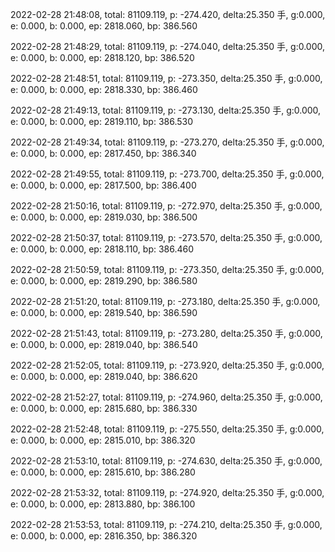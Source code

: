 2022-02-28 21:48:08, total: 81109.119, p: -274.420, delta:25.350 手, g:0.000, e: 0.000, b: 0.000, ep: 2818.060, bp: 386.560

2022-02-28 21:48:29, total: 81109.119, p: -274.040, delta:25.350 手, g:0.000, e: 0.000, b: 0.000, ep: 2818.120, bp: 386.520

2022-02-28 21:48:51, total: 81109.119, p: -273.350, delta:25.350 手, g:0.000, e: 0.000, b: 0.000, ep: 2818.330, bp: 386.460

2022-02-28 21:49:13, total: 81109.119, p: -273.130, delta:25.350 手, g:0.000, e: 0.000, b: 0.000, ep: 2819.110, bp: 386.530

2022-02-28 21:49:34, total: 81109.119, p: -273.270, delta:25.350 手, g:0.000, e: 0.000, b: 0.000, ep: 2817.450, bp: 386.340

2022-02-28 21:49:55, total: 81109.119, p: -273.700, delta:25.350 手, g:0.000, e: 0.000, b: 0.000, ep: 2817.500, bp: 386.400

2022-02-28 21:50:16, total: 81109.119, p: -272.970, delta:25.350 手, g:0.000, e: 0.000, b: 0.000, ep: 2819.030, bp: 386.500

2022-02-28 21:50:37, total: 81109.119, p: -273.570, delta:25.350 手, g:0.000, e: 0.000, b: 0.000, ep: 2818.110, bp: 386.460

2022-02-28 21:50:59, total: 81109.119, p: -273.350, delta:25.350 手, g:0.000, e: 0.000, b: 0.000, ep: 2819.290, bp: 386.580

2022-02-28 21:51:20, total: 81109.119, p: -273.180, delta:25.350 手, g:0.000, e: 0.000, b: 0.000, ep: 2819.540, bp: 386.590

2022-02-28 21:51:43, total: 81109.119, p: -273.280, delta:25.350 手, g:0.000, e: 0.000, b: 0.000, ep: 2819.040, bp: 386.540

2022-02-28 21:52:05, total: 81109.119, p: -273.920, delta:25.350 手, g:0.000, e: 0.000, b: 0.000, ep: 2819.040, bp: 386.620

2022-02-28 21:52:27, total: 81109.119, p: -274.960, delta:25.350 手, g:0.000, e: 0.000, b: 0.000, ep: 2815.680, bp: 386.330

2022-02-28 21:52:48, total: 81109.119, p: -275.550, delta:25.350 手, g:0.000, e: 0.000, b: 0.000, ep: 2815.010, bp: 386.320

2022-02-28 21:53:10, total: 81109.119, p: -274.630, delta:25.350 手, g:0.000, e: 0.000, b: 0.000, ep: 2815.610, bp: 386.280

2022-02-28 21:53:32, total: 81109.119, p: -274.920, delta:25.350 手, g:0.000, e: 0.000, b: 0.000, ep: 2813.880, bp: 386.100

2022-02-28 21:53:53, total: 81109.119, p: -274.210, delta:25.350 手, g:0.000, e: 0.000, b: 0.000, ep: 2816.350, bp: 386.320
